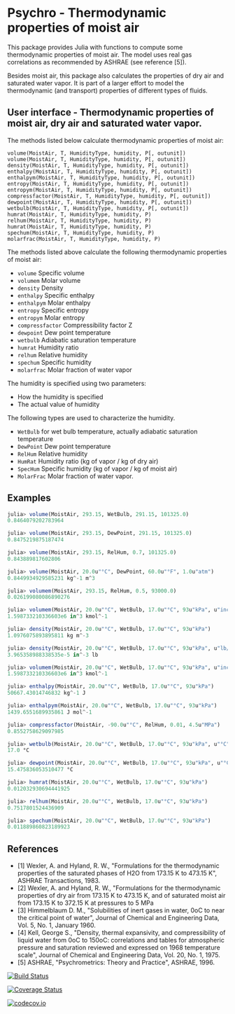 
# Psychro - Thermodynamic properties of moist air

This package provides Julia with functions to compute some thermodynamic properties of moist air. The model uses real gas correlations as recommended by ASHRAE (see reference [5]).

Besides moist air, this package also calculates the properties of dry air and saturated water vapor. It is part of a larger effort to model the thermodynamic (and transport) properties of different types of fluids.



## User interface - Thermodynamic properties of moist air, dry air and saturated water vapor.

The methods listed below calculate thermodynamic properties of moist air:

    volume(MoistAir, T, HumidityType, humidity, P[, outunit]) 
    volume(MoistAir, T, HumidityType, humidity, P[, outunit]) 
    density(MoistAir, T, HumidityType, humidity, P[, outunit])
    enthalpy(MoistAir, T, HumidityType, humidity, P[, outunit])
    enthalpym(MoistAir, T, HumidityType, humidity, P[, outunit])
    entropy(MoistAir, T, HumidityType, humidity, P[, outunit])
    entropym(MoistAir, T, HumidityType, humidity, P[, outunit])
    compressfactor(MoistAir, T, HumidityType, humidity, P[, outunit])
    dewpoint(MoistAir, T, HumidityType, humidity, P[, outunit]) 
    wetbulb(MoistAir, T, HumidityType, humidity, P[, outunit]) 
    humrat(MoistAir, T, HumidityType, humidity, P) 
    relhum(MoistAir, T, HumidityType, humidity, P) 
    humrat(MoistAir, T, HumidityType, humidity, P) 
    spechum(MoistAir, T, HumidityType, humidity, P) 
    molarfrac(MoistAir, T, HumidityType, humidity, P) 
    
The methods listed above calculate the following thermodynamic properties of moist air:

 * `volume` Specific volume 
 * `volumem` Molar volume
 * `density` Density
 * `enthalpy` Specific enthalpy
 * `enthalpym` Molar enthalpy
 * `entropy` Specific entropy
 * `entropym` Molar entropy
 * `compressfactor` Compressibility factor Z 
 * `dewpoint` Dew point temperature
 * `wetbulb` Adiabatic saturation temperature
 * `humrat` Humidity ratio
 * `relhum` Relative humidity
 * `spechum` Specific humidity
 * `molarfrac` Molar fraction of water vapor

The humidity is specified using two parameters:

 * How the humidity is specified
 * The actual value of humidity

The following types are used to characterize the humidity.

 * `WetBulb` for wet bulb temperature, actually adiabatic saturation temperature
 * `DewPoint` Dew point temperature
 * `RelHum` Relative humidity
 * `HumRat` Humidity ratio (kg of vapor / kg of dry air)
 * `SpecHum` Specific humidity (kg of vapor / kg of moist air)
 * `MolarFrac` Molar fraction of water vapor.

## Examples
```julia
julia> volume(MoistAir, 293.15, WetBulb, 291.15, 101325.0)
0.8464079202783964

julia> volume(MoistAir, 293.15, DewPoint, 291.15, 101325.0)
0.8475219875187474

julia> volume(MoistAir, 293.15, RelHum, 0.7, 101325.0)
0.843889817602806

julia> volume(MoistAir, 20.0u"°C", DewPoint, 60.0u"°F", 1.0u"atm")
0.8449934929585231 kg^-1 m^3

julia> volumem(MoistAir, 293.15, RelHum, 0.5, 93000.0)
0.026199080086890276

julia> volumem(MoistAir, 20.0u"°C", WetBulb, 17.0u"°C", 93u"kPa", u"inch^3/kmol")
1.598733210336603e6 in^3 kmol^-1

julia> density(MoistAir, 20.0u"°C", WetBulb, 17.0u"°C", 93u"kPa")
1.0976075893895811 kg m^-3

julia> density(MoistAir, 20.0u"°C", WetBulb, 17.0u"°C", 93u"kPa", u"lb/inch^3")
3.965358988338535e-5 in^-3 lb

julia> volumem(MoistAir, 20.0u"°C", WetBulb, 17.0u"°C", 93u"kPa", u"inch^3/kmol")
1.598733210336603e6 in^3 kmol^-1

julia> enthalpy(MoistAir, 20.0u"°C", WetBulb, 17.0u"°C", 93u"kPa")
50667.43014746832 kg^-1 J

julia> enthalpym(MoistAir, 20.0u"°C", WetBulb, 17.0u"°C", 93u"kPa")
1439.6551689935861 J mol^-1

julia> compressfactor(MoistAir, -90.0u"°C", RelHum, 0.01, 4.5u"MPa")
0.8552758629097985

julia> wetbulb(MoistAir, 20.0u"°C", WetBulb, 17.0u"°C", 93u"kPa", u"°C")
17.0 °C

julia> dewpoint(MoistAir, 20.0u"°C", WetBulb, 17.0u"°C", 93u"kPa", u"°C")
15.475836053510477 °C

julia> humrat(MoistAir, 20.0u"°C", WetBulb, 17.0u"°C", 93u"kPa")
0.012032930694441925

julia> relhum(MoistAir, 20.0u"°C", WetBulb, 17.0u"°C", 93u"kPa")
0.7517801524436909

julia> spechum(MoistAir, 20.0u"°C", WetBulb, 17.0u"°C", 93u"kPa")
0.011889860823189923
```
## References

 * [1] Wexler, A. and Hyland, R. W., "Formulations for the thermodynamic properties of the saturated phases of H2O from 173.15 K to 473.15 K", ASHRAE Transactions, 1983.
 * [2] Wexler, A. and Hyland, R. W., "Formulations for the thermodynamic properties of dry air from 173.15 K to 473.15 K, and of saturated moist air from 173.15 K to 372.15 K at pressures to 5 MPa
 * [3] Himmelblaum D. M., "Solubilities of inert gases in water, 0oC to near the critical point of water", Journal of Chemical and Engineering Data, Vol. 5, No. 1, January 1960.
 * [4] Kell, George S., "Density, thermal expansivity, and compressibility of liquid water from 0oC to 150oC: correlations and tables for atmospheric pressure and saturation reviewed and expressed on 1968 temperature scale", Journal of Chemical and Engineering Data, Vol. 20, No. 1, 1975.
 * [5] ASHRAE, "Psychrometrics: Theory and Practice", ASHRAE, 1996.






[![Build Status](https://travis-ci.org/pjabardo/Psychro.jl.svg?branch=master)](https://travis-ci.org/pjabardo/Psychro.jl)

[![Coverage Status](https://coveralls.io/repos/pjabardo/Psychro.jl/badge.svg?branch=master&service=github)](https://coveralls.io/github/pjabardo/Psychro.jl?branch=master)

[![codecov.io](http://codecov.io/github/pjabardo/Psychro.jl/coverage.svg?branch=master)](http://codecov.io/github/pjabardo/Psychro.jl?branch=master)
